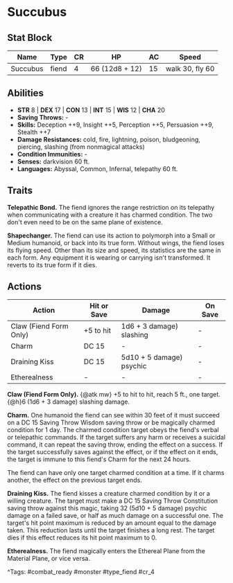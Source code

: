 # Succubus

## Stat Block

| Name | Type | CR | HP | AC | Speed |
|------|------|----|----|----|-------|
| Succubus | fiend | 4 | 66 (12d8 + 12) | 15 | walk 30, fly 60 |

## Abilities

- **STR** 8 | **DEX** 17 | **CON** 13 | **INT** 15 | **WIS** 12 | **CHA** 20
- **Saving Throws:** -  
- **Skills:** Deception ++9, Insight ++5, Perception ++5, Persuasion ++9, Stealth ++7  
- **Damage Resistances:** cold, fire, lightning, poison, bludgeoning, piercing, slashing (from nonmagical attacks)  
- **Condition Immunities:** -  
- **Senses:** darkvision 60 ft.  
- **Languages:** Abyssal, Common, Infernal, telepathy 60 ft.

## Traits

**Telepathic Bond.** The fiend ignores the range restriction on its telepathy when communicating with a creature it has charmed condition. The two don't even need to be on the same plane of existence.

**Shapechanger.** The fiend can use its action to polymorph into a Small or Medium humanoid, or back into its true form. Without wings, the fiend loses its flying speed. Other than its size and speed, its statistics are the same in each form. Any equipment it is wearing or carrying isn't transformed. It reverts to its true form if it dies.


## Actions

| Action | Hit or Save | Damage | On Save |
|--------|--------------|--------|----------|
| Claw (Fiend Form Only) | +5 to hit | 1d6 + 3 damage) slashing | - |
| Charm | DC 15 | - | - |
| Draining Kiss | DC 15 | 5d10 + 5 damage) psychic | - |
| Etherealness | - | - | - |

**Claw (Fiend Form Only).** {@atk mw} +5 to hit to hit, reach 5 ft., one target. {@h}6 (1d6 + 3 damage) slashing damage.

**Charm.** One humanoid the fiend can see within 30 feet of it must succeed on a DC 15 Saving Throw Wisdom saving throw or be magically charmed condition for 1 day. The charmed condition target obeys the fiend's verbal or telepathic commands. If the target suffers any harm or receives a suicidal command, it can repeat the saving throw, ending the effect on a success. If the target successfully saves against the effect, or if the effect on it ends, the target is immune to this fiend's Charm for the next 24 hours.

The fiend can have only one target charmed condition at a time. If it charms another, the effect on the previous target ends.

**Draining Kiss.** The fiend kisses a creature charmed condition by it or a willing creature. The target must make a DC 15 Saving Throw Constitution saving throw against this magic, taking 32 (5d10 + 5 damage) psychic damage on a failed save, or half as much damage on a successful one. The target's hit point maximum is reduced by an amount equal to the damage taken. This reduction lasts until the target finishes a long rest. The target dies if this effect reduces its hit point maximum to 0.

**Etherealness.** The fiend magically enters the Ethereal Plane from the Material Plane, or vice versa.


^Tags: #combat_ready #monster #type_fiend #cr_4